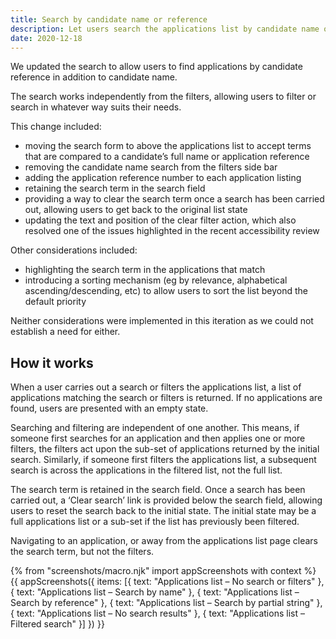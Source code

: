 ```yaml
---
title: Search by candidate name or reference
description: Let users search the applications list by candidate name or reference
date: 2020-12-18
---
```


We updated the search to allow users to find applications by candidate reference in addition to candidate name.

The search works independently from the filters, allowing users to filter or search in whatever way suits their needs.

This change included:

- moving the search form to above the applications list to accept terms that are compared to a candidate’s full name or application reference
- removing the candidate name search from the filters side bar
- adding the application reference number to each application listing
- retaining the search term in the search field
- providing a way to clear the search term once a search has been carried out, allowing users to get back to the original list state
- updating the text and position of the clear filter action, which also resolved one of the issues highlighted in the recent accessibility review

Other considerations included:

- highlighting the search term in the applications that match
- introducing a sorting mechanism (eg by relevance, alphabetical ascending/descending, etc) to allow users to sort the list beyond the default priority

Neither considerations were implemented in this iteration as we could not establish a need for either.

## How it works

When a user carries out a search or filters the applications list, a list of applications matching the search or filters is returned. If no applications are found, users are presented with an empty state.

Searching and filtering are independent of one another. This means, if someone first searches for an application and then applies one or more filters, the filters act upon the sub-set of applications returned by the initial search. Similarly, if someone first filters the applications list, a subsequent search is across the applications in the filtered list, not the full list.

The search term is retained in the search field. Once a search has been carried out, a ‘Clear search’ link is provided below the search field, allowing users to reset the search back to the initial state. The initial state may be a full applications list or a sub-set if the list has previously been filtered.

Navigating to an application, or away from the applications list page clears the search term, but not the filters.


{% from "screenshots/macro.njk" import appScreenshots with context %}
{{ appScreenshots({
  items: [{
    text: "Applications list – No search or filters"
  }, {
    text: "Applications list – Search by name"
  }, {
    text: "Applications list – Search by reference"
  }, {
    text: "Applications list – Search by partial string"
  }, {
    text: "Applications list – No search results"
  }, {
    text: "Applications list – Filtered search"
  }]
}) }}
